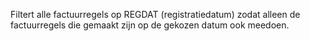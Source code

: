 Filtert alle factuurregels op REGDAT (registratiedatum) zodat alleen de factuurregels die gemaakt zijn op de gekozen datum ook meedoen.